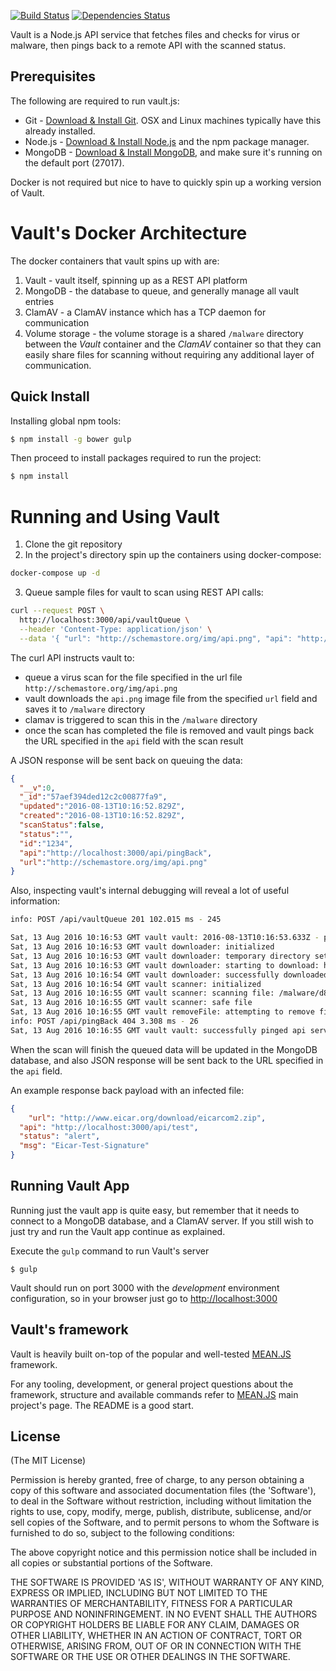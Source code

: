 [![Build Status](https://travis-ci.org/lirantal/vault.svg?branch=master)](https://travis-ci.org/lirantal/vault)
[![Dependencies Status](https://david-dm.org/lirantal/vault.svg)](https://david-dm.org/lirantal/vault)

Vault is a Node.js API service that fetches files and checks for virus or malware, then pings back to a remote API with the scanned status.

## Prerequisites
The following are required to run vault.js:
* Git - [Download & Install Git](https://git-scm.com/downloads). OSX and Linux machines typically have this already installed.
* Node.js - [Download & Install Node.js](https://nodejs.org/en/download/) and the npm package manager.
* MongoDB - [Download & Install MongoDB](http://www.mongodb.org/downloads), and make sure it's running on the default port (27017).

Docker is not required but nice to have to quickly spin up a working version of Vault.


# Vault's Docker Architecture

The docker containers that vault spins up with are:
1. Vault - vault itself, spinning up as a REST API platform
2. MongoDB - the database to queue, and generally manage all vault entries
3. ClamAV - a ClamAV instance which has a TCP daemon for communication
4. Volume storage - the volume storage is a shared `/malware` directory
between the *Vault* container and the *ClamAV* container so that they can
easily share files for scanning without requiring any additional layer of
communication.


## Quick Install
Installing global npm tools:
```bash
$ npm install -g bower gulp
```
Then proceed to install packages required to run the project:

```bash
$ npm install
```

# Running and Using Vault

1. Clone the git repository
2. In the project's directory spin up the containers using docker-compose:

```bash
docker-compose up -d
```

3. Queue sample files for vault to scan using REST API calls:

```bash
curl --request POST \
  http://localhost:3000/api/vaultQueue \
  --header 'Content-Type: application/json' \
  --data '{ "url": "http://schemastore.org/img/api.png", "api": "http://localhost:3000/api/pingBack", "id": "1234" }'
```

The curl API instructs vault to:
* queue a virus scan for the file specified in the url file
`http://schemastore.org/img/api.png`
* vault downloads the `api.png` image file from the specified `url` field and
saves it to `/malware` directory
* clamav is triggered to scan this in the `/malware` directory
* once the scan has completed the file is removed and vault pings back the URL specified in the `api` field with the scan result

A JSON response will be sent back on queuing the data:
```json
{
  "__v":0,
  "_id":"57aef394ded12c2c00877fa9",
  "updated":"2016-08-13T10:16:52.829Z",
  "created":"2016-08-13T10:16:52.829Z",
  "scanStatus":false,
  "status":"",
  "id":"1234",
  "api":"http://localhost:3000/api/pingBack",
  "url":"http://schemastore.org/img/api.png"
}
```

Also, inspecting vault's internal debugging will reveal a lot of useful information:

```bash
info: POST /api/vaultQueue 201 102.015 ms - 245

Sat, 13 Aug 2016 10:16:53 GMT vault vault: 2016-08-13T10:16:53.633Z - processing document: 57aef394ded12c2c00877fa9
Sat, 13 Aug 2016 10:16:53 GMT vault downloader: initialized
Sat, 13 Aug 2016 10:16:53 GMT vault downloader: temporary directory set to: /malware/
Sat, 13 Aug 2016 10:16:53 GMT vault downloader: starting to download: http://schemastore.org/img/api.png
Sat, 13 Aug 2016 10:16:54 GMT vault downloader: successfully downloaded file: http://schemastore.org/img/api.png
Sat, 13 Aug 2016 10:16:54 GMT vault scanner: initialized
Sat, 13 Aug 2016 10:16:55 GMT vault scanner: scanning file: /malware/d8d8fcb227362b9da1da85c610bf3bbe50756cd2d58589a0a1fd343573e15aa03934e3d2bbda8cd3b21e7422073f0432
Sat, 13 Aug 2016 10:16:55 GMT vault scanner: safe file
Sat, 13 Aug 2016 10:16:55 GMT vault removeFile: attempting to remove file: /malware/d8d8fcb227362b9da1da85c610bf3bbe50756cd2d58589a0a1fd343573e15aa03934e3d2bbda8cd3b21e7422073f0432
info: POST /api/pingBack 404 3.308 ms - 26
Sat, 13 Aug 2016 10:16:55 GMT vault vault: successfully pinged api server http://localhost:3000/api/pingBack and processed 57aef394ded12c2c00877fa9
```

When the scan will finish the queued data will be updated in the MongoDB
database, and also JSON response will be sent back to the URL specified in the
`api` field.

An example response back payload with an infected file:

```json
{
	"url": "http://www.eicar.org/download/eicarcom2.zip",
  "api": "http://localhost:3000/api/test",
  "status": "alert",
  "msg": "Eicar-Test-Signature"
}
```

## Running Vault App

Running just the vault app is quite easy, but remember that it needs to connect to a MongoDB database, and a ClamAV server.
If you still wish to just try and run the Vault app continue as explained.

Execute the `gulp` command to run Vault's server

```
$ gulp
```

Vault should run on port 3000 with the *development* environment configuration, so in your browser just go to [http://localhost:3000](http://localhost:3000)


## Vault's framework
Vault is heavily built on-top of the popular and well-tested [MEAN.JS](https://github.com/meanjs/mean.git) framework.

For any tooling, development, or general project questions about the framework, structure and available commands refer to [MEAN.JS](https://github.com/meanjs/mean.git) main project's page. The README is a good start.


## License
(The MIT License)

Permission is hereby granted, free of charge, to any person obtaining
a copy of this software and associated documentation files (the
'Software'), to deal in the Software without restriction, including
without limitation the rights to use, copy, modify, merge, publish,
distribute, sublicense, and/or sell copies of the Software, and to
permit persons to whom the Software is furnished to do so, subject to
the following conditions:

The above copyright notice and this permission notice shall be
included in all copies or substantial portions of the Software.

THE SOFTWARE IS PROVIDED 'AS IS', WITHOUT WARRANTY OF ANY KIND,
EXPRESS OR IMPLIED, INCLUDING BUT NOT LIMITED TO THE WARRANTIES OF
MERCHANTABILITY, FITNESS FOR A PARTICULAR PURPOSE AND NONINFRINGEMENT.
IN NO EVENT SHALL THE AUTHORS OR COPYRIGHT HOLDERS BE LIABLE FOR ANY
CLAIM, DAMAGES OR OTHER LIABILITY, WHETHER IN AN ACTION OF CONTRACT,
TORT OR OTHERWISE, ARISING FROM, OUT OF OR IN CONNECTION WITH THE
SOFTWARE OR THE USE OR OTHER DEALINGS IN THE SOFTWARE.
